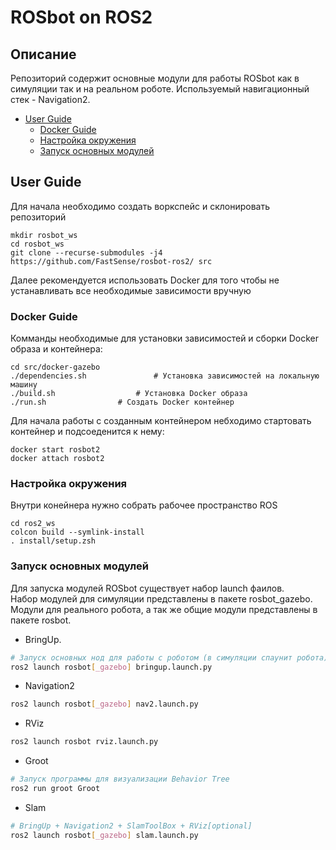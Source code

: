 # ROSbot on ROS2

## Описание
Репозиторий содержит основные модули для работы ROSbot как в симуляции так и на реальном роботе.
Используемый навигационный стек - Navigation2.

<!-- vim-markdown-toc GitLab -->

* [User Guide](#user-guide)
  * [Docker Guide](#docker-guide)
  * [Настройка окружения](#Настройка-окружения)
  * [Запуск основных модулей](#Запуск-основных-модулей)

<!-- vim-markdown-toc -->

## User Guide

Для начала необходимо создать воркспейс и склонировать репозиторий

```
mkdir rosbot_ws
cd rosbot_ws
git clone --recurse-submodules -j4 https://github.com/FastSense/rosbot-ros2/ src
```

Далее рекомендуется использовать Docker для того чтобы не устанавливать все необходимые зависимости вручную

### Docker Guide

Комманды необходимые для установки зависимостей и сборки Docker образа и контейнера:
```
cd src/docker-gazebo
./dependencies.sh		        # Установка зависимостей на локальную машину
./build.sh			        # Установка Docker образа 
./run.sh				# Создать Docker контейнер
```

Для начала работы с созданным контейнером небходимо стартовать контейнер и подсоеденится к нему:
```
docker start rosbot2 
docker attach rosbot2 
```

### Настройка окружения 

Внутри конейнера нужно собрать рабочее пространство ROS
```
cd ros2_ws
colcon build --symlink-install
. install/setup.zsh
```

### Запуск основных модулей

Для запуска модулей ROSbot существует набор launch фаилов.  
Набор модулей для симуляции представлены в пакете rosbot_gazebo. 
Модули для реального робота, а так же общие модули представлены в пакете rosbot.

- BringUp. 
```bash
# Запуск основных нод для работы с роботом (в симуляции спаунит робота)
ros2 launch rosbot[_gazebo] bringup.launch.py
```

- Navigation2
```bash
ros2 launch rosbot[_gazebo] nav2.launch.py
```

- RViz
```bash
ros2 launch rosbot rviz.launch.py
```

- Groot
```bash
# Запуск программы для визуализации Behavior Tree
ros2 run groot Groot
```

- Slam
```bash
# BringUp + Navigation2 + SlamToolBox + RViz[optional] 
ros2 launch rosbot[_gazebo] slam.launch.py
```

